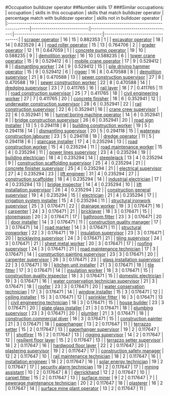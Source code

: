 #Occupation bulldozer operator
##Number skills 17
###Similar occupations:
| occupation                                                                              |   skills in this occupation |   skills that match bulldozer operator |   percentage match with bulldozer operator |   skills not in bulldozer operator |
|:----------------------------------------------------------------------------------------|----------------------------:|---------------------------------------:|-------------------------------------------:|-----------------------------------:|
| [scraper operator](scraper_operator.md)                                                 |                          16 |                                     15 |                                   0.882353 |                                  1 |
| [excavator operator](excavator_operator.md)                                             |                          18 |                                     14 |                                   0.823529 |                                  4 |
| [road roller operator](road_roller_operator.md)                                         |                          15 |                                     13 |                                   0.764706 |                                  2 |
| [grader operator](grader_operator.md)                                                   |                          12 |                                     11 |                                   0.647059 |                                  1 |
| [concrete pump operator](concrete_pump_operator.md)                                     |                          19 |                                     10 |                                   0.588235 |                                  9 |
| [demolition worker](demolition_worker.md)                                               |                          16 |                                     10 |                                   0.588235 |                                  6 |
| [tower crane operator](tower_crane_operator.md)                                         |                          15 |                                      9 |                                   0.529412 |                                  6 |
| [mobile crane operator](mobile_crane_operator.md)                                       |                          17 |                                      9 |                                   0.529412 |                                  8 |
| [dismantling worker](dismantling_worker.md)                                             |                          24 |                                      9 |                                   0.529412 |                                 15 |
| [pile driving hammer operator](pile_driving_hammer_operator.md)                         |                          15 |                                      9 |                                   0.529412 |                                  6 |
| [rigger](rigger.md)                                                                     |                          16 |                                      8 |                                   0.470588 |                                  8 |
| [demolition supervisor](demolition_supervisor.md)                                       |                          21 |                                      8 |                                   0.470588 |                                 13 |
| [sewer construction supervisor](sewer_construction_supervisor.md)                       |                          27 |                                      8 |                                   0.470588 |                                 19 |
| [sewer construction worker](sewer_construction_worker.md)                               |                          22 |                                      8 |                                   0.470588 |                                 14 |
| [dredging supervisor](dredging_supervisor.md)                                           |                          23 |                                      7 |                                   0.411765 |                                 16 |
| [rail layer](rail_layer.md)                                                             |                          18 |                                      7 |                                   0.411765 |                                 11 |
| [road construction supervisor](road_construction_supervisor.md)                         |                          25 |                                      7 |                                   0.411765 |                                 18 |
| [civil engineering worker](civil_engineering_worker.md)                                 |                          27 |                                      7 |                                   0.411765 |                                 20 |
| [concrete finisher](concrete_finisher.md)                                               |                          18 |                                      6 |                                   0.352941 |                                 12 |
| [underwater construction supervisor](underwater_construction_supervisor.md)             |                          28 |                                      6 |                                   0.352941 |                                 22 |
| [rail construction supervisor](rail_construction_supervisor.md)                         |                          22 |                                      6 |                                   0.352941 |                                 16 |
| [crane crew supervisor](crane_crew_supervisor.md)                                       |                          22 |                                      6 |                                   0.352941 |                                 16 |
| [tunnel boring machine operator](tunnel_boring_machine_operator.md)                     |                          14 |                                      6 |                                   0.352941 |                                  8 |
| [bridge construction supervisor](bridge_construction_supervisor.md)                     |                          26 |                                      6 |                                   0.352941 |                                 20 |
| [road sign installer](road_sign_installer.md)                                           |                          13 |                                      5 |                                   0.294118 |                                  8 |
| [building construction worker](building_construction_worker.md)                         |                          19 |                                      5 |                                   0.294118 |                                 14 |
| [dismantling supervisor](dismantling_supervisor.md)                                     |                          20 |                                      5 |                                   0.294118 |                                 15 |
| [waterway construction labourer](waterway_construction_labourer.md)                     |                          23 |                                      5 |                                   0.294118 |                                 18 |
| [dredge operator](dredge_operator.md)                                                   |                          11 |                                      5 |                                   0.294118 |                                  6 |
| [staircase installer](staircase_installer.md)                                           |                          17 |                                      4 |                                   0.235294 |                                 13 |
| [road construction worker](road_construction_worker.md)                                 |                          15 |                                      4 |                                   0.235294 |                                 11 |
| [road maintenance worker](road_maintenance_worker.md)                                   |                          15 |                                      4 |                                   0.235294 |                                 11 |
| [power lines supervisor](power_lines_supervisor.md)                                     |                          23 |                                      4 |                                   0.235294 |                                 19 |
| [building electrician](building_electrician.md)                                         |                          18 |                                      4 |                                   0.235294 |                                 14 |
| [steeplejack](steeplejack.md)                                                           |                          13 |                                      4 |                                   0.235294 |                                  9 |
| [construction scaffolding supervisor](construction_scaffolding_supervisor.md)           |                          25 |                                      4 |                                   0.235294 |                                 21 |
| [concrete finisher supervisor](concrete_finisher_supervisor.md)                         |                          25 |                                      4 |                                   0.235294 |                                 21 |
| [electrical supervisor](electrical_supervisor.md)                                       |                          27 |                                      4 |                                   0.235294 |                                 23 |
| [lift engineer](lift_engineer.md)                                                       |                          31 |                                      4 |                                   0.235294 |                                 27 |
| [construction scaffolder](construction_scaffolder.md)                                   |                          18 |                                      4 |                                   0.235294 |                                 14 |
| [industrial electrician](industrial_electrician.md)                                     |                          17 |                                      4 |                                   0.235294 |                                 13 |
| [bridge inspector](bridge_inspector.md)                                                 |                          14 |                                      4 |                                   0.235294 |                                 10 |
| [lift installation supervisor](lift_installation_supervisor.md)                         |                          26 |                                      4 |                                   0.235294 |                                 22 |
| [construction general supervisor](construction_general_supervisor.md)                   |                          19 |                                      4 |                                   0.235294 |                                 15 |
| [electrician](electrician.md)                                                           |                          21 |                                      4 |                                   0.235294 |                                 17 |
| [irrigation system installer](irrigation_system_installer.md)                           |                          15 |                                      4 |                                   0.235294 |                                 11 |
| [structural ironwork supervisor](structural_ironwork_supervisor.md)                     |                          25 |                                      3 |                                   0.176471 |                                 22 |
| [drainage worker](drainage_worker.md)                                                   |                          19 |                                      3 |                                   0.176471 |                                 16 |
| [carpenter](carpenter.md)                                                               |                          24 |                                      3 |                                   0.176471 |                                 21 |
| [bricklayer](bricklayer.md)                                                             |                          18 |                                      3 |                                   0.176471 |                                 15 |
| [stonemason](stonemason.md)                                                             |                          20 |                                      3 |                                   0.176471 |                                 17 |
| [bathroom fitter](bathroom_fitter.md)                                                   |                          23 |                                      3 |                                   0.176471 |                                 20 |
| [door installer](door_installer.md)                                                     |                          14 |                                      3 |                                   0.176471 |                                 11 |
| [construction quality manager](construction_quality_manager.md)                         |                          17 |                                      3 |                                   0.176471 |                                 14 |
| [road marker](road_marker.md)                                                           |                          14 |                                      3 |                                   0.176471 |                                 11 |
| [structural ironworker](structural_ironworker.md)                                       |                          22 |                                      3 |                                   0.176471 |                                 19 |
| [insulation supervisor](insulation_supervisor.md)                                       |                          23 |                                      3 |                                   0.176471 |                                 20 |
| [bricklaying supervisor](bricklaying_supervisor.md)                                     |                          24 |                                      3 |                                   0.176471 |                                 21 |
| [tiling supervisor](tiling_supervisor.md)                                               |                          24 |                                      3 |                                   0.176471 |                                 21 |
| [sheet metal worker](sheet_metal_worker.md)                                             |                          20 |                                      3 |                                   0.176471 |                                 17 |
| [roofing supervisor](roofing_supervisor.md)                                             |                          24 |                                      3 |                                   0.176471 |                                 21 |
| [road maintenance technician](road_maintenance_technician.md)                           |                          17 |                                      3 |                                   0.176471 |                                 14 |
| [construction painting supervisor](construction_painting_supervisor.md)                 |                          23 |                                      3 |                                   0.176471 |                                 20 |
| [carpenter supervisor](carpenter_supervisor.md)                                         |                          26 |                                      3 |                                   0.176471 |                                 23 |
| [glass installation supervisor](glass_installation_supervisor.md)                       |                          22 |                                      3 |                                   0.176471 |                                 19 |
| [kitchen unit installer](kitchen_unit_installer.md)                                     |                          21 |                                      3 |                                   0.176471 |                                 18 |
| [tile fitter](tile_fitter.md)                                                           |                          17 |                                      3 |                                   0.176471 |                                 14 |
| [insulation worker](insulation_worker.md)                                               |                          18 |                                      3 |                                   0.176471 |                                 15 |
| [construction quality inspector](construction_quality_inspector.md)                     |                          18 |                                      3 |                                   0.176471 |                                 15 |
| [domestic electrician](domestic_electrician.md)                                         |                          19 |                                      3 |                                   0.176471 |                                 16 |
| [water conservation technician supervisor](water_conservation_technician_supervisor.md) |                          21 |                                      3 |                                   0.176471 |                                 18 |
| [roofer](roofer.md)                                                                     |                          23 |                                      3 |                                   0.176471 |                                 20 |
| [water conservation technician](water_conservation_technician.md)                       |                          17 |                                      3 |                                   0.176471 |                                 14 |
| [window installer](window_installer.md)                                                 |                          15 |                                      3 |                                   0.176471 |                                 12 |
| [ceiling installer](ceiling_installer.md)                                               |                          15 |                                      3 |                                   0.176471 |                                 12 |
| [sprinkler fitter](sprinkler_fitter.md)                                                 |                          16 |                                      3 |                                   0.176471 |                                 13 |
| [civil engineering technician](civil_engineering_technician.md)                         |                          18 |                                      3 |                                   0.176471 |                                 15 |
| [house builder](house_builder.md)                                                       |                          23 |                                      3 |                                   0.176471 |                                 20 |
| [plate glass installer](plate_glass_installer.md)                                       |                          21 |                                      3 |                                   0.176471 |                                 18 |
| [plumbing supervisor](plumbing_supervisor.md)                                           |                          23 |                                      3 |                                   0.176471 |                                 20 |
| [plumber](plumber.md)                                                                   |                          21 |                                      3 |                                   0.176471 |                                 18 |
| [construction commercial diver](construction_commercial_diver.md)                       |                          18 |                                      3 |                                   0.176471 |                                 15 |
| [construction painter](construction_painter.md)                                         |                          21 |                                      3 |                                   0.176471 |                                 18 |
| [paperhanger](paperhanger.md)                                                           |                          13 |                                      2 |                                   0.117647 |                                 11 |
| [terrazzo setter](terrazzo_setter.md)                                                   |                          15 |                                      2 |                                   0.117647 |                                 13 |
| [paperhanger supervisor](paperhanger_supervisor.md)                                     |                          19 |                                      2 |                                   0.117647 |                                 17 |
| [shotfirer](shotfirer.md)                                                               |                          15 |                                      2 |                                   0.117647 |                                 13 |
| [rigging supervisor](rigging_supervisor.md)                                             |                          14 |                                      2 |                                   0.117647 |                                 12 |
| [resilient floor layer](resilient_floor_layer.md)                                       |                          15 |                                      2 |                                   0.117647 |                                 13 |
| [terrazzo setter supervisor](terrazzo_setter_supervisor.md)                             |                          18 |                                      2 |                                   0.117647 |                                 16 |
| [hardwood floor layer](hardwood_floor_layer.md)                                         |                          22 |                                      2 |                                   0.117647 |                                 20 |
| [plastering supervisor](plastering_supervisor.md)                                       |                          19 |                                      2 |                                   0.117647 |                                 17 |
| [construction safety manager](construction_safety_manager.md)                           |                          12 |                                      2 |                                   0.117647 |                                 10 |
| [rail maintenance technician](rail_maintenance_technician.md)                           |                          18 |                                      2 |                                   0.117647 |                                 16 |
| [installation engineer](installation_engineer.md)                                       |                          18 |                                      2 |                                   0.117647 |                                 16 |
| [solar energy technician](solar_energy_technician.md)                                   |                          19 |                                      2 |                                   0.117647 |                                 17 |
| [security alarm technician](security_alarm_technician.md)                               |                          19 |                                      2 |                                   0.117647 |                                 17 |
| [mining assistant](mining_assistant.md)                                                 |                          10 |                                      2 |                                   0.117647 |                                  8 |
| [derrickhand](derrickhand.md)                                                           |                          12 |                                      2 |                                   0.117647 |                                 10 |
| [carpet fitter](carpet_fitter.md)                                                       |                          15 |                                      2 |                                   0.117647 |                                 13 |
| [surface miner](surface_miner.md)                                                       |                           9 |                                      2 |                                   0.117647 |                                  7 |
| [sewerage maintenance technician](sewerage_maintenance_technician.md)                   |                          20 |                                      2 |                                   0.117647 |                                 18 |
| [plasterer](plasterer.md)                                                               |                          16 |                                      2 |                                   0.117647 |                                 14 |
| [surface mine plant operator](surface_mine_plant_operator.md)                           |                          13 |                                      2 |                                   0.117647 |                                 11 |
